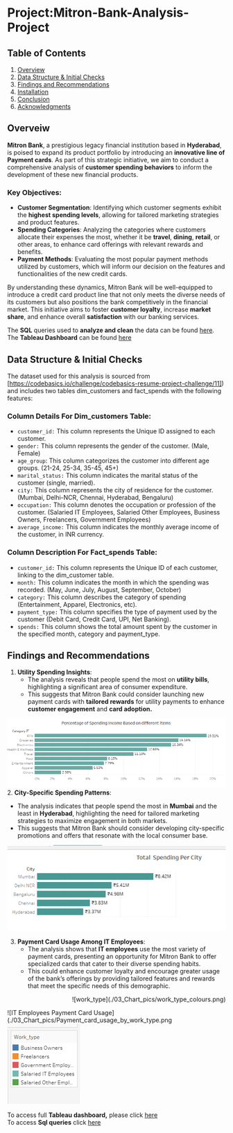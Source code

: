 # Project:Mitron-Bank-Analysis-Project

## Table of Contents
1. [Overview](#overview)
2. [Data Structure & Initial Checks](#data-structure--initial-checks)
3. [Findings and Recommendations](#findings-and-recommendations)
4. [Installation](#installation)
5. [Conclusion](#conclusion)
6. [Acknowledgments](#acknowledgments)

## Overveiw
**Mitron Bank**, a prestigious legacy financial institution based in **Hyderabad**, is poised to expand its product portfolio by introducing an **innovative line of Payment cards**. As part of this strategic initiative, we aim to conduct a comprehensive analysis of **customer spending behaviors** to inform the development of these new financial products.

### Key Objectives:
- **Customer Segmentation**: Identifying which customer segments exhibit the **highest spending levels**, allowing for tailored marketing strategies and product features.
- **Spending Categories**: Analyzing the categories where customers allocate their expenses the most, whether it be **travel**, **dining**, **retail**, or other areas, to enhance card offerings with relevant rewards and benefits.
- **Payment Methods**: Evaluating the most popular payment methods utilized by customers, which will inform our decision on the features and functionalities of the new credit cards.

By understanding these dynamics, Mitron Bank will be well-equipped to introduce a credit card product line that not only meets the diverse needs of its customers but also positions the bank competitively in the financial market. This initiative aims to foster **customer loyalty**, increase **market share**, and enhance overall **satisfaction** with our banking services.

The **SQL** queries used to **analyze and clean** the data can be found [here](https://github.com/Maaz-Umar-00/Mitron-Bank-Analysis-Project/blob/main/01_Payment_card_Analysis_in_Sql.ipynb).\
The **Tableau Dashboard** can be found [here](https://public.tableau.com/app/profile/maaz.umar/viz/MitronBankAnalysis_17266593076560/05_credit_card_dashboard)


## Data Structure & Initial Checks
The dataset used for this analysis is sourced from [https://codebasics.io/challenge/codebasics-resume-project-challenge/11]) and includes two tables dim_customers and fact_spends with the following features:
### Column Details For Dim_customers Table:
- `customer_id:` This column represents the Unique ID assigned to each customer.
- `gender:` This column represents the gender of the customer. (Male, Female)
- `age_group`: This column categorizes the customer into different age groups. (21-24, 25-34, 35-45, 45+)
- `marital_status:` This column indicates the marital status of the customer (single, married).
- `city:` This column represents the city of residence for the customer. (Mumbai, Delhi-NCR, Chennai, Hyderabad, Bengaluru)
- `occupation:` This column denotes the occupation or profession of the customer. (Salaried IT Employees, Salaried Other Employees, Business Owners, Freelancers, Government Employees)
- `average_income:` This column indicates the monthly average income of the customer, in INR currency.
### Column Description For Fact_spends Table:

- `customer_id:` This column represents the Unique ID of each customer, linking to the dim_customer table.
- `month:` This column indicates the month in which the spending was recorded. (May, June, July, August, September, October)
- `category:` This column describes the category of spending (Entertainment, Apparel, Electronics, etc).
- `payment_type:` This column specifies the type of payment used by the customer (Debit Card, Credit Card, UPI, Net Banking).
- `spends:` This column shows the total amount spent by the customer in the specified month, category and payment_type.

## Findings and Recommendations
1. **Utility Spending Insights**:
   - The analysis reveals that people spend the most on **utility bills**, highlighting a significant area of consumer expenditure.
   - This suggests that Mitron Bank could consider launching new payment cards with **tailored rewards** for utility payments to enhance **customer engagement** and **card adoption.**

![Utility Spending Patterns](./03_Chart_pics/Percentage_of_spending_income_Based_on_different_items.png
)
2. **City-Specific Spending Patterns**:
   - The analysis indicates that people spend the most in **Mumbai** and the least in **Hyderabad**, highlighting the need for tailored marketing strategies to maximize engagement in both markets.
   - This suggests that Mitron Bank should consider developing city-specific promotions and offers that resonate with the local consumer base.

![City Specific Spending Patterns](./03_Chart_pics/Total_spending_per_city.png)

 
3. **Payment Card Usage Among IT Employees**:
   - The analysis shows that **IT employees** use the most variety of payment cards, presenting an opportunity for Mitron Bank to offer specialized cards that cater to their diverse spending habits.
   - This could enhance customer loyalty and encourage greater usage of the bank’s offerings by providing tailored features and rewards that meet the specific needs of this demographic.
<div style="text-align: right;">
       ![work_type](./03_Chart_pics/work_type_colours.png)
   </div>

![IT Employees Payment Card Usage](./03_Chart_pics/Payment_card_usage_by_work_type.png
![Work_type](./03_Chart_pics/work_type_colours.png)

     
To access full **Tableau dashboard,** please click [here](https://public.tableau.com/app/profile/maaz.umar/viz/MitronBankAnalysis_17266593076560/05_credit_card_dashboard)\
To access **Sql queries** click [here](https://github.com/Maaz-Umar-00/Mitron-Bank-Analysis-Project/blob/main/01_Payment_card_Analysis_in_Sql.ipynb)




